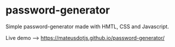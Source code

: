 # password-generator

Simple password-generator made with HMTL, CSS and Javascript.

Live demo --> https://mateusdotjs.github.io/password-generator/